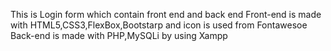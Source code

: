 This is Login form which contain front end and back end 
Front-end is made with HTML5,CSS3,FlexBox,Bootstarp and icon is used from Fontawesoe
Back-end is made with PHP,MySQLi by using Xampp


